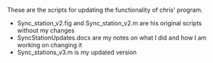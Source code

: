 These are the scripts for updating the functionality of chris' program. 
* Sync_station_v2.fig and Sync_station_v2.m are his original scripts without my changes
* SyncStationUpdates.docx are my notes on what I did and how I am working on changing it
* Sync_stations_v3.m is my updated version